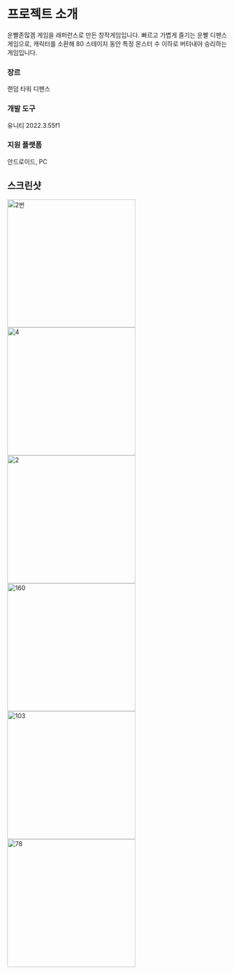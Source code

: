 # 프로젝트 소개
운빨존많겜 게임을 래퍼런스로 만든 창작게임입니다.
빠르고 가볍게 즐기는 운빨 디펜스 게임으로, 캐릭터를 소환해 80 스테이지 동안 특정 몬스터 수 이하로 버텨내야 승리하는 게임입니다.

### 장르
랜덤 타워 디펜스

### 개발 도구
유니티 2022.3.55f1
### 지원 플랫폼
안드로이드, PC
## 스크린샷
<img width="293" alt="2번" src="https://github.com/user-attachments/assets/c955fc38-f4c8-42f3-999a-5c0476375d5c" />
<img width="293" alt="4" src="https://github.com/user-attachments/assets/bbee4967-5a0d-491a-bbb2-da803a468bd5" />
<img width="293" alt="2" src="https://github.com/user-attachments/assets/af0d8a40-fc6f-467d-863e-ee4abf37769c" />
<img width="293" alt="160" src="https://github.com/user-attachments/assets/b8a0f9a9-c839-477b-b4df-80007f1485b0" />
<img width="293" alt="103" src="https://github.com/user-attachments/assets/49d2b50a-705c-40d1-a760-2fc557d1e939" />
<img width="293" alt="78" src="https://github.com/user-attachments/assets/ff5c4e4f-f478-48c2-944f-6b6cdcb6e807" />
